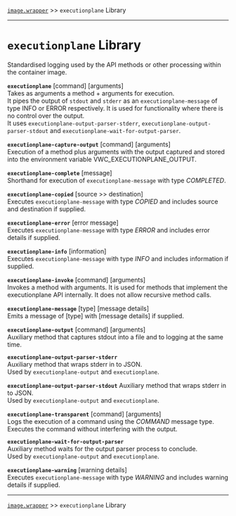 [`image.wrapper`](../README.md) >> `executionplane` Library

-----

# `executionplane` Library

Standardised logging used by the API methods or other processing within the container image.

__`executionplane`__  [command] [arguments]    
Takes as arguments a method + arguments for execution.  
It pipes the output of `stdout` and `stderr` as an `executionplane-message` of type INFO or ERROR respectively.
It is used for functionality where there is no control over the output.  
It uses `executionplane-output-parser-stderr`, `executionplane-output-parser-stdout` and `executionplane-wait-for-output-parser`.

__`executionplane-capture-output`__ [command] [arguments]  
Execution of a method plus arguments with the output captured and stored into the environment variable VWC_EXECUTIONPLANE_OUTPUT.

__`executionplane-complete`__ [message]  
Shorthand for execution of `executionplane-message` with type _COMPLETED_.

__`executionplane-copied`__ [source >> destination]  
Executes `executionplane-message` with type _COPIED_ and includes source and destination if supplied.

__`executionplane-error`__  [error message]  
Executes `executionplane-message` with type _ERROR_ and includes error details if supplied.

__`executionplane-info`__  [information]  
Executes `executionplane-message` with type _INFO_ and includes information if supplied.

__`executionplane-invoke`__  [command] [arguments]  
Invokes a method with arguments.
It is used for methods that implement the executionplane API internally.
It does not allow recursive method calls.

__`executionplane-message`__  [type] [message details]  
Emits a message of [type] with [message details] if supplied.

__`executionplane-output`__  [command] [arguments]  
Auxiliary method that captures stdout into a file and to logging at the same time.

__`executionplane-output-parser-stderr`__  
Auxiliary method that wraps stderr in to JSON.  
Used by `executionplane-output` and `executionplane`.

__`executionplane-output-parser-stdout`__
Auxiliary method that wraps stderr in to JSON.  
Used by `executionplane-output` and `executionplane`.

__`executionplane-transparent`__  [command] [arguments]  
Logs the execution of a command using the _COMMAND_ message type.
Executes the command without interfering with the output.

__`executionplane-wait-for-output-parser`__  
Auxiliary method waits for the output parser process to conclude.  
Used by `executionplane-output` and `executionplane`.

__`executionplane-warning`__  [warning details]  
Executes `executionplane-message` with type _WARNING_ and includes warning details if supplied.

-----
[`image.wrapper`](../README.md) >> `executionplane` Library
